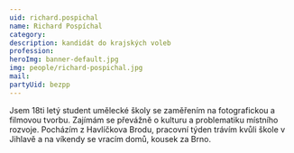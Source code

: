 ```yaml
---
uid: richard.pospichal
name: Richard Pospíchal
category:
description: kandidát do krajských voleb
profession:
heroImg: banner-default.jpg
img: people/richard-pospichal.jpg
mail:
partyUid: bezpp
---
```


Jsem 18ti letý student umělecké školy se zaměřením na fotografickou a filmovou tvorbu. Zajímám se převážně o kulturu a problematiku místního rozvoje. Pocházím z Havlíčkova Brodu, pracovní týden trávím kvůli škole v Jihlavě a na víkendy se vracím domů, kousek za Brno.
